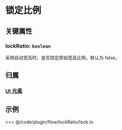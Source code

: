 <script setup>
import Case from '/component/Case.vue'
</script>

# 锁定比例

## 关键属性

### lockRatio: `boolean`

采用自动宽高时，是否锁定原始宽高比例，默认为 false。

## 归属

### [UI 元素](/reference/display/UI.md)

## 示例

<<< @/code/plugin/flow/lockRatio/lock.ts
